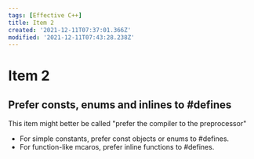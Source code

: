 ```yaml
---
tags: [Effective C++]
title: Item 2
created: '2021-12-11T07:37:01.366Z'
modified: '2021-12-11T07:43:28.238Z'
---
```


# Item 2
## Prefer consts, enums and inlines to #defines

This item might better be called "prefer the compiler to the preprocessor"
- For simple constants, prefer const objects or enums to #defines.
- For function-like mcaros, prefer inline functions to #defines.
